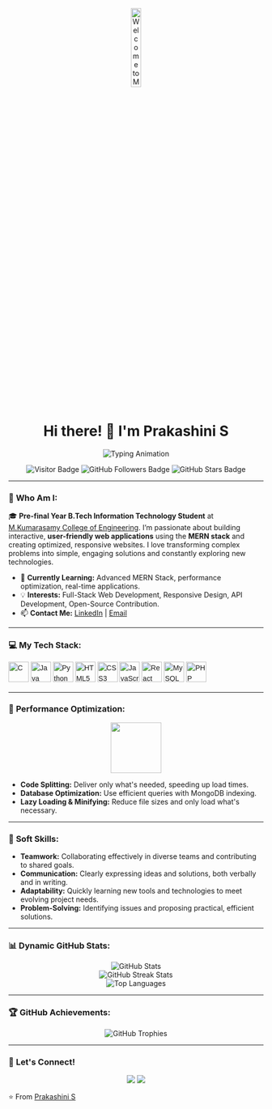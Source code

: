 <!-- Header Banner -->
<p align="center">
  <img src="https://www.pngmart.com/files/21/Tech-PNG.png" alt="Welcome to My GitHub Profile!" width="20%">
</p>

<h1 align="center">Hi there! 👋 I'm Prakashini S</h1>

<!-- Typing animation -->
<p align="center">
  <img src="https://readme-typing-svg.herokuapp.com?font=Fira+Code&size=28&pause=1000&color=F75C7E&center=true&vCenter=true&width=500&lines=Full-Stack+Developer;Responsive+Design+Lover;Performance+Optimizer;Creative+Problem+Solver" alt="Typing Animation" />
</p>

<p align="center">
  <!-- Animated badges -->
  <img src="https://komarev.com/ghpvc/?username=PrakashiniS&color=brightgreen&style=plastic" alt="Visitor Badge" />
  <img src="https://img.shields.io/github/followers/PrakashiniS?style=social" alt="GitHub Followers Badge" />
  <img src="https://img.shields.io/github/stars/PrakashiniS?style=social" alt="GitHub Stars Badge" />
</p>

---

### 🎨 **Who Am I:**

🎓 **Pre-final Year B.Tech Information Technology Student** at [M.Kumarasamy College of Engineering](https://mkce.ac.in/). I’m passionate about building interactive, **user-friendly web applications** using the **MERN stack** and creating optimized, responsive websites. I love transforming complex problems into simple, engaging solutions and constantly exploring new technologies.

- 🌱 **Currently Learning:** Advanced MERN Stack, performance optimization, real-time applications.
- 💡 **Interests:** Full-Stack Web Development, Responsive Design, API Development, Open-Source Contribution.
- 📫 **Contact Me:** [LinkedIn](https://www.linkedin.com/in/prakashinis/) | [Email](mailto:prakashini004@gmail.com)

---

### 💻 **My Tech Stack:**

<p align="center">
<p align="left" style="font-family: 'Arial', sans-serif; line-height: 1.5;">
  <img src="https://cdn.jsdelivr.net/gh/devicons/devicon/icons/c/c-original.svg" height="40" alt="C" />
  <img src="https://cdn.jsdelivr.net/gh/devicons/devicon/icons/java/java-original.svg" height="40" alt="Java" />
  <img src="https://cdn.jsdelivr.net/gh/devicons/devicon/icons/python/python-original.svg" height="40" alt="Python" />
  <img src="https://cdn.jsdelivr.net/gh/devicons/devicon/icons/html5/html5-original.svg" height="40" alt="HTML5" />
  <img src="https://cdn.jsdelivr.net/gh/devicons/devicon/icons/css3/css3-original.svg" height="40" alt="CSS3" />
  <img src="https://cdn.jsdelivr.net/gh/devicons/devicon/icons/javascript/javascript-original.svg" height="40" alt="JavaScript" />
  <img src="https://cdn.jsdelivr.net/gh/devicons/devicon/icons/react/react-original.svg" height="40" alt="React" />
  <img src="https://cdn.jsdelivr.net/gh/devicons/devicon/icons/mysql/mysql-original.svg" height="40" alt="MySQL" />
  <img src="https://cdn.jsdelivr.net/gh/devicons/devicon/icons/php/php-original.svg" height="40" alt="PHP" />
</p>

</p>

---

### 🚀 **Performance Optimization:**

<p align="center">
  <img src="https://github.com/ritik307/ritik307/raw/main/images/code.gif" width="100px" />
</p>

- **Code Splitting:** Deliver only what's needed, speeding up load times.
- **Database Optimization:** Use efficient queries with MongoDB indexing.
- **Lazy Loading & Minifying:** Reduce file sizes and only load what's necessary.

---

### 🌟 **Soft Skills:**

- **Teamwork:** Collaborating effectively in diverse teams and contributing to shared goals.
- **Communication:** Clearly expressing ideas and solutions, both verbally and in writing.
- **Adaptability:** Quickly learning new tools and technologies to meet evolving project needs.
- **Problem-Solving:** Identifying issues and proposing practical, efficient solutions.

---

### 📊 **Dynamic GitHub Stats:**

<p align="center">
  <img src="https://github-readme-stats.vercel.app/api?username=PrakashiniS&show_icons=true&theme=tokyonight&count_private=true" alt="GitHub Stats" />
  <br>

  <img src="https://github-readme-streak-stats.herokuapp.com?user=Bhuvaneshwari0405&theme=gruvbox" alt="GitHub Streak Stats" />
  <br>
  <img src="https://github-readme-stats.vercel.app/api/top-langs/?username=PrakashiniS&theme=tokyonight&layout=compact" alt="Top Languages" />
</p>

---

### 🏆 **GitHub Achievements:**

<p align="center">
  <img src="https://github-profile-trophy.vercel.app/?username=PrakashiniS&theme=dracula&no-bg=true&column=7&margin-w=15&margin-h=15" alt="GitHub Trophies" />
</p>

---



### 💬 **Let's Connect!**

<p align="center">
  <a href="https://www.linkedin.com/in/prakashinis/"><img src="https://img.shields.io/badge/-LinkedIn-blue?style=for-the-badge&logo=Linkedin&logoColor=white" /></a>
  <a href="mailto:prakashini004@gmail.com"><img src="https://img.shields.io/badge/Email-D14836?style=for-the-badge&logo=gmail&logoColor=white" /></a>
</p>

⭐️ From [Prakashini S](https://github.com/PrakashiniS)
